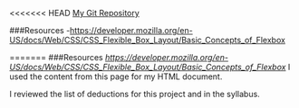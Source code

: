 <<<<<<< HEAD
[My Git Repository](https://github.com/nataliecalvo/assignment-7_calvo_natalie/blob/master/assignment-7_calvo_natalie/README.md)

###Resources
-https://developer.mozilla.org/en-US/docs/Web/CSS/CSS_Flexible_Box_Layout/Basic_Concepts_of_Flexbox

=======
###Resources
*https://developer.mozilla.org/en-US/docs/Web/CSS/CSS_Flexible_Box_Layout/Basic_Concepts_of_Flexbox*
I used the content from this page for my HTML document.
>
I reviewed the list of deductions for this project and in the syllabus.
